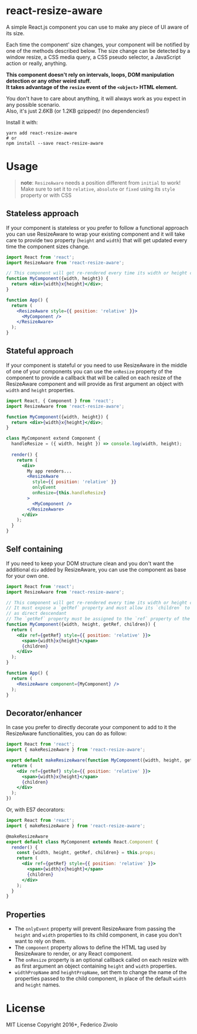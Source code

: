 # react-resize-aware

A simple React.js component you can use to make any piece of UI aware of its size.

Each time the component' size changes, your component will be notified by one of
the methods described below.
The size change can be detected by a window resize, a CSS media query,
a CSS pseudo selector, a JavaScript action or really, anything.

**This component doesn't rely on intervals, loops, DOM manipulation detection
or any other weird stuff.  
It takes advantage of the `resize` event of the `<object>` HTML element.**

You don't have to care about anything, it will always work as you expect in any
possible scenario.  
Also, it's just 2.6KB (or 1.2KB gzipped)! (no dependencies!)

Install it with:

```
yarn add react-resize-aware
# or
npm install --save react-resize-aware
```

# Usage

> **note**: `ResizeAware` needs a position different from `initial` to work!  
> Make sure to set it to `relative`, `absolute` or `fixed` using its `style` property or with CSS

## Stateless approach

If your component is stateless or you prefer to follow a functional approach
you can use ResizeAware to wrap your existing component and it will take care
to provide two property (`height` and `width`) that will get updated every time
the component sizes change.

```jsx
import React from 'react';
import ResizeAware from 'react-resize-aware';

// This component will get re-rendered every time its width or height changes
function MyComponent({width, height}) {
  return <div>{width}x{height}</div>;
}

function App() {
  return (
    <ResizeAware style={{ position: 'relative' }}>
      <MyComponent />
    </ResizeAware>
  );
}
```

## Stateful approach

If your component is stateful or you need to use ResizeAware in the middle of one
of your components you can use the `onResize` property of the component to provide
a callback that will be called on each resize of the ResizeAware component and will
provide as first argument an object with `width` and `height` properties.

```jsx
import React, { Component } from 'react';
import ResizeAware from 'react-resize-aware';

function MyComponent({width, height}) {
  return <div>{width}x{height}</div>;
}

class MyComponent extend Component {
  handleResize = ({ width, height }) => console.log(width, height);
  
  render() {
    return (
      <div>
        My app renders...
        <ResizeAware
          style={{ position: 'relative' }}
          onlyEvent
          onResize={this.handleResize}
        >
          <MyComponent />
        </ResizeAware>
      </div>
    );
  }
}
```

## Self containing

If you need to keep your DOM structure clean and you don't want the additional
`div` added by ResizeAware, you can use the component as base for your own one.

```jsx
import React from 'react';
import ResizeAware from 'react-resize-aware';

// This component will get re-rendered every time its width or height changes
// It must expose a `getRef` property and must allow its `children` to be rendered
// as direct descendant
// The `getRef` property must be assigned to the `ref` property of the main element
function MyComponent({width, height, getRef, children}) {
  return (
    <div ref={getRef} style={{ position: 'relative' }}>
      <span>{width}x{height}</span>
      {children}
    </div>
  );
}

function App() {
  return (
    <ResizeAware component={MyComponent} />
  );
}
```

## Decorator/enhancer

In case you prefer to directly decorate your component to add to it the ResizeAware
functionalities, you can do as follow:

```jsx
import React from 'react';
import { makeResizeAware } from 'react-resize-aware';

export default makeResizeAware(function MyComponent({width, height, getRef, children})) {
  return (
    <div ref={getRef} style={{ position: 'relative' }}>
      <span>{width}x{height}</span>
      {children}
    </div>
  );
})
```

Or, with ES7 decorators:

```jsx
import React from 'react';
import { makeResizeAware } from 'react-resize-aware';

@makeResizeAware
export default class MyComponent extends React.Component {
  render() {
    const {width, height, getRef, children} = this.props;
    return (
      <div ref={getRef} style={{ position: 'relative' }}>
        <span>{width}x{height}</span>
        {children}
      </div>
    );
  }
}
```


## Properties

- The `onlyEvent` property will prevent ResizeAware from passing the `height` and `width`
properties to its child component, in case you don't want to rely on them.
- The `component` property allows to define the HTML tag used by ResizeAware to render, or any React component.
- The `onResize` property is an optional callback called on each resize with as first
  argument an object containing `height` and `width` properties.
- `widthPropName` and `heightPropName`, set them to change the name of the properties passed to the
  child component, in place of the default `width` and `height` names.

# License

MIT License
Copyright 2016+, Federico Zivolo
